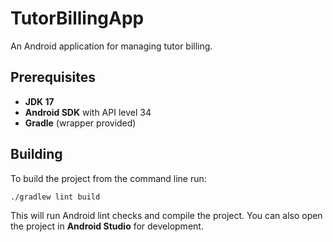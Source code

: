# TutorBillingApp

An Android application for managing tutor billing.

## Prerequisites

- **JDK 17**
- **Android SDK** with API level 34
- **Gradle** (wrapper provided)

## Building

To build the project from the command line run:

```bash
./gradlew lint build
```

This will run Android lint checks and compile the project.
You can also open the project in **Android Studio** for development.

